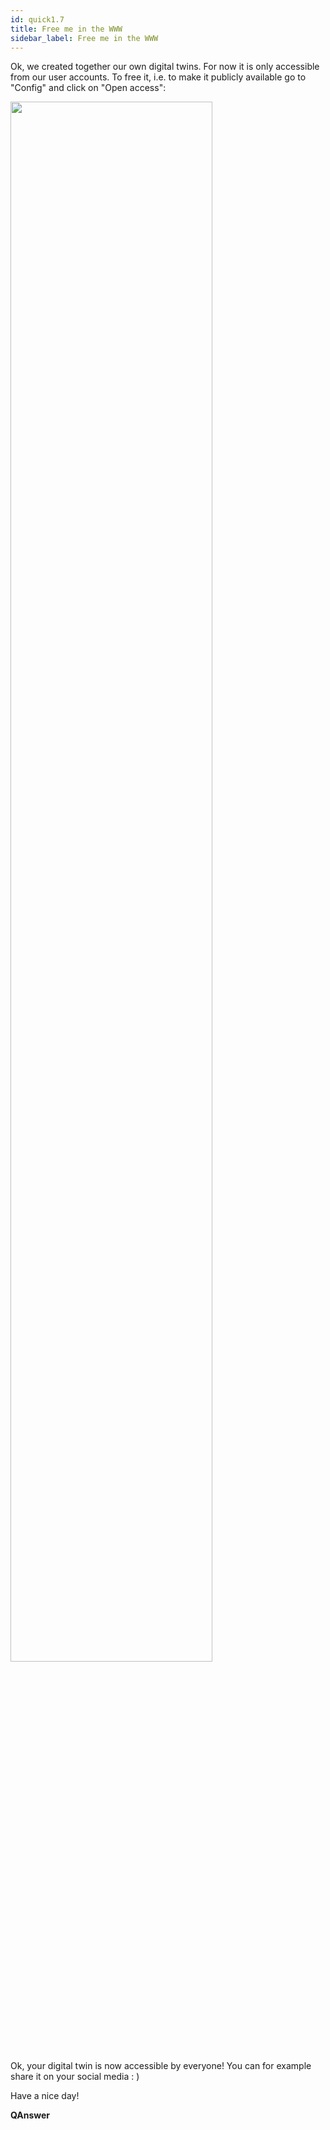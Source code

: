 ```yaml
---
id: quick1.7
title: Free me in the WWW
sidebar_label: Free me in the WWW
---
```


Ok, we created together our own digital twins. For now it is only accessible from our user accounts.
To free it, i.e. to make it publicly available go to "Config" and click on "Open access":
 
<img src="/QA-ESWC2020/img/screenshots/quick/quick1.7.png" width="80%">
 
Ok, your digital twin is now accessible by everyone! You can for example share it on your social media : )

Have a nice day!

**QAnswer**
